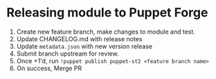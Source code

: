 # Releasing module to Puppet Forge

1) Create new feature branch, make changes to module and test.
2) Update CHANGELOG.md with release notes
3) Update `metadata.json` with new version release
4) Submit branch upstream for review.
5) Once +1'd, run `!puppet publish puppet-st2 <feature branch name>`
6) On success, Merge PR
